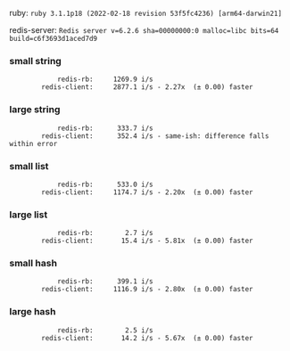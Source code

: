 ruby: `ruby 3.1.1p18 (2022-02-18 revision 53f5fc4236) [arm64-darwin21]`

redis-server: `Redis server v=6.2.6 sha=00000000:0 malloc=libc bits=64 build=c6f3693d1aced7d9`


### small string

```
            redis-rb:     1269.9 i/s
        redis-client:     2877.1 i/s - 2.27x  (± 0.00) faster

```

### large string

```
            redis-rb:      333.7 i/s
        redis-client:      352.4 i/s - same-ish: difference falls within error

```

### small list

```
            redis-rb:      533.0 i/s
        redis-client:     1174.7 i/s - 2.20x  (± 0.00) faster

```

### large list

```
            redis-rb:        2.7 i/s
        redis-client:       15.4 i/s - 5.81x  (± 0.00) faster

```

### small hash

```
            redis-rb:      399.1 i/s
        redis-client:     1116.9 i/s - 2.80x  (± 0.00) faster

```

### large hash

```
            redis-rb:        2.5 i/s
        redis-client:       14.2 i/s - 5.67x  (± 0.00) faster

```

